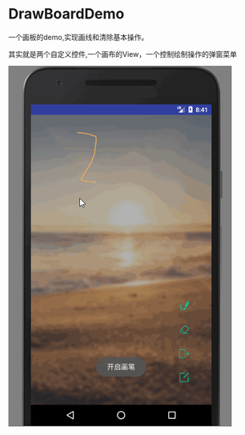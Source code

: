 # DrawBoardDemo
一个画板的demo,实现画线和清除基本操作。


其实就是两个自定义控件,一个画布的View，一个控制绘制操作的弹窗菜单


![image](https://github.com/kevin321happy/DrawBoardDemo/blob/master/app/src/main/gif/draw_board1.gif)
